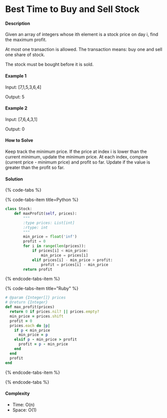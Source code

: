 # Best Time to Buy and Sell Stock

#### Description

Given an array of integers whose ith element is a stock price on day i, find the maximum profit.

At most one transaction is allowed. The transaction means: buy one and sell one share of stock.

The stock must be bought before it is sold.

#### Example 1
Input: [7,1,5,3,6,4]

Output: 5

#### Example 2
Input: [7,6,4,3,1]

Output: 0

#### How to Solve

Keep track the minimum price.
If the price at index i is lower than the current minimum, update the minimum price. At each index, compare (current price - minimum price) and profit so far. Update if the value is greater than the profit so far.

#### Solution
{% code-tabs %}

{% code-tabs-item title=Python %}
```python
class Stock:
    def maxProfit(self, prices):
        """
        :type prices: List[int]
        :rtype: int
        """
        min_price = float('inf')
        profit = 0
        for i in range(len(prices)):
            if prices[i] < min_price:
                min_price = prices[i]
            elif prices[i] - min_price > profit:
                profit = prices[i] - min_price
        return profit
```
{% endcode-tabs-item %}

{% code-tabs-item title="Ruby" %}
```ruby
# @param {Integer[]} prices
# @return {Integer}
def max_profit(prices)
  return 0 if prices.nil? || prices.empty?
  min_price = prices.shift
  profit = 0
  prices.each do |p|
    if p < min_price
      min_price = p
    elsif p - min_price > profit
      profit = p - min_price
    end
  end
  profit
end
```
{% endcode-tabs-item %}

{% endcode-tabs %}

#### Complexity
- Time: O(n)
- Space: O(1)
